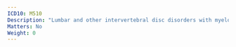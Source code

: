 ```yaml
---
ICD10: M510
Description: "Lumbar and other intervertebral disc disorders with myelopathy"
Matters: No
Weight: 0
---
```

